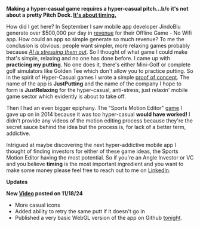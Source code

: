 <p><b>Making a hyper-casual game requires a hyper-casual pitch...b/c it's not about a pretty Pitch Deck. <a href="https://youtu.be/bNpx7gpSqbY?t=199">It's about timing.</a></b></p>

<p>How did I get here? In September I saw mobile app developer JindoBlu generate over $500,000 per day in <a href="https://youtu.be/q9groW1mOnY" target="_blank">revenue</a> for their Offline Game - No Wifi app. How could an app so simple generate so much revenue? To me the conclusion is obvious: people want simpler, more relaxing games probably because <i><a href="https://www.warc.com/content/feed/ai-is-a-turn-off-for-consumers-study-finds/en-GB/9770">AI is stressing them out</a></i>. So I thought of what game I could make that's simple, relaxing and no one has done before. I came up with <b>practicing my putting</b>. No one does it, there's either Mini-Golf or complete golf simulators like Golden Tee which don't allow you to practice putting. So in the spirit of Hyper-Casual games I wrote a simple <a href="https://jnnilson.github.io/JustPutting/" target="_blank" rel="noopener noreferrer">proof of concept</a>. The name of the app is <b>JustPutting</b> and the name of the company I hope to form is <b>JustRelaxing</b> for the hyper-casual, anti-stress, just relaxin' mobile game sector which evidently is about to take off.</p>  

<p>Then I had an even bigger epiphany. The "Sports Motion Editor" <a href="https://www.youtube.com/watch?v=jPMEMKzQ2cI&list=PLzv9Ec4NAYmEBrqGg8LMDTIR4nKOnzU6Y&index=3" target="_blank" rel="noopener noreferrer">game</a> I gave up on in 2014 because it was too hyper-casual <b>would have worked!</b> I didn't provide any videos of the motion editing process because they're the secret sauce behind the idea but the process is, for lack of a better term, addictive.</p>

<p>Intrigued at maybe discovering the next hyper-addictive mobile app I thought of finding investors for either of these game ideas, the Sports Motion Editor having the most potential. So if you're an Angle Investor or VC and you believe <b>timing</b> is the most important ingredient and you want to make some money please feel free to reach out to me on <a href="https://www.linkedin.com/in/john-nilson-1978ab9/">LinkedIn</a>.</p>

<p><b>Updates</b></p>

<p><b>New <a href="https://youtu.be/qksez58kyTo">Video</a> posted on 11/18/24</b>
<ul>
  <li>More casual icons</li>
  <li>Added ability to retry the same putt if it doesn't go in</li>
  <li>Published a very basic WebGL version of the app on Github <a href="https://jnnilson.github.io/JustPutting/">tonight</a>.</li>
</ul>
</p>


 
